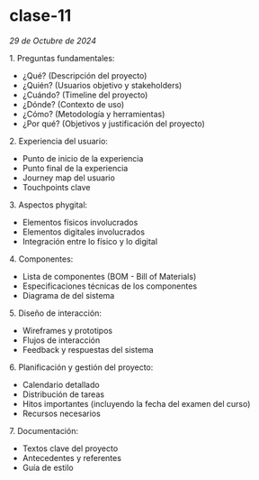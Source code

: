 # clase-11
*29 de Octubre de 2024*

1.⁠ ⁠Preguntas fundamentales:
   - ¿Qué? (Descripción del proyecto)
   - ¿Quién? (Usuarios objetivo y stakeholders)
   - ¿Cuándo? (Timeline del proyecto)
   - ¿Dónde? (Contexto de uso)
   - ¿Cómo? (Metodología y herramientas)
   - ¿Por qué? (Objetivos y justificación del proyecto)

2.⁠ ⁠Experiencia del usuario:
   - Punto de inicio de la experiencia
   - Punto final de la experiencia
   - Journey map del usuario
   - Touchpoints clave

3.⁠ ⁠Aspectos phygital:
   - Elementos físicos involucrados
   - Elementos digitales involucrados
   - Integración entre lo físico y lo digital

4.⁠ ⁠Componentes:
   - Lista de componentes  (BOM - Bill of Materials)
   - Especificaciones técnicas de los componentes
   - Diagrama de del sistema

5.⁠ ⁠Diseño de interacción:
   - Wireframes y prototipos
   - Flujos de interacción
   - Feedback y respuestas del sistema

6.⁠ ⁠Planificación y gestión del proyecto:
   - Calendario detallado
   - Distribución de tareas
   - Hitos importantes (incluyendo la fecha del examen del curso)
   - Recursos necesarios

7.⁠ ⁠Documentación:
   - Textos clave del proyecto
   - Antecedentes y referentes	
   - Guía de estilo

